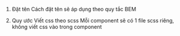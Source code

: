 1. Đặt tên
   Cách đặt tên sẽ áp dụng theo quy tắc BEM

2. Quy ước
   Viết css theo scss
   Mỗi component sẽ có 1 file scss riêng, không viết css vào trong component
